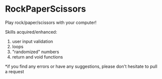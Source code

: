 # RockPaperScissors
Play rock/paper/scissors with your computer!

Skills acquired/enhanced:
1. user input validation
2. loops
3. "randomized" numbers
4. return and void functions

*if you find any errors or have any suggestions, please don't hesitate to pull a request
